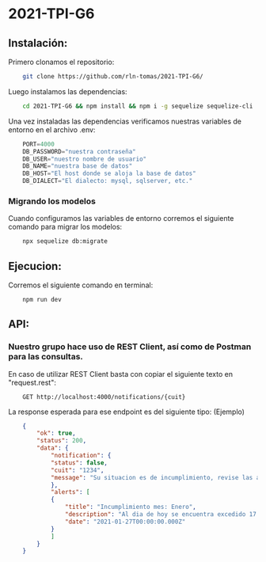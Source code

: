 # 2021-TPI-G6
## Instalación:

Primero clonamos el repositorio: 
```bash
    git clone https://github.com/rln-tomas/2021-TPI-G6/
```

Luego instalamos las dependencias: 
```bash
    cd 2021-TPI-G6 && npm install && npm i -g sequelize sequelize-cli
```
Una vez instaladas las dependencias verificamos nuestras variables de entorno en el archivo .env:

```javascript
    PORT=4000
    DB_PASSWORD="nuestra contraseña"
    DB_USER="nuestro nombre de usuario"
    DB_NAME="nuestra base de datos"
    DB_HOST="El host donde se aloja la base de datos"
    DB_DIALECT="El dialecto: mysql, sqlserver, etc."
```

### Migrando los modelos
Cuando configuramos las variables de entorno corremos el siguiente comando para migrar los modelos: 
```bash
    npx sequelize db:migrate
```

## Ejecucion: 
Corremos el siguiente comando en terminal: 
```bash
    npm run dev
```

## API:

### Nuestro grupo hace uso de REST Client, así como de Postman para las consultas. 
En caso de utilizar REST Client basta con copiar el siguiente texto en "request.rest": 

```http
    GET http://localhost:4000/notifications/{cuit}
```
La response esperada para ese endpoint es del siguiente tipo: (Ejemplo) 
```json 
    {
        "ok": true,
        "status": 200,
        "data": {
            "notification": {
            "status": false,
            "cuit": "1234",
            "message": "Su situacion es de incumplimiento, revise las alertas y regularice su situacion con el ministerio."
            },
            "alerts": [
            {
                "title": "Incumplimiento mes: Enero",
                "description": "Al dia de hoy se encuentra excedido 17 dias.",
                "date": "2021-01-27T00:00:00.000Z"
            }
            ]
        }
    }
```